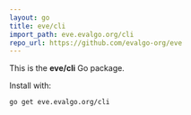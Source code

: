 ```yaml
---
layout: go
title: eve/cli
import_path: eve.evalgo.org/cli
repo_url: https://github.com/evalgo-org/eve
---
```


This is the **eve/cli** Go package.

Install with:

```bash
go get eve.evalgo.org/cli
```